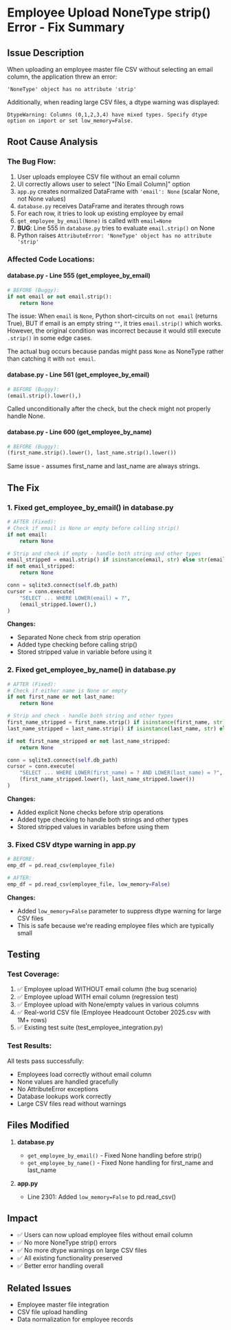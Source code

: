 # Employee Upload NoneType strip() Error - Fix Summary

## Issue Description
When uploading an employee master file CSV without selecting an email column, the application threw an error:
```
'NoneType' object has no attribute 'strip'
```

Additionally, when reading large CSV files, a dtype warning was displayed:
```
DtypeWarning: Columns (0,1,2,3,4) have mixed types. Specify dtype option on import or set low_memory=False.
```

## Root Cause Analysis

### The Bug Flow:
1. User uploads employee CSV file without an email column
2. UI correctly allows user to select "[No Email Column]" option
3. `app.py` creates normalized DataFrame with `'email': None` (scalar None, not None values)
4. `database.py` receives DataFrame and iterates through rows
5. For each row, it tries to look up existing employee by email
6. `get_employee_by_email(None)` is called with `email=None`
7. **BUG**: Line 555 in `database.py` tries to evaluate `email.strip()` on None
8. Python raises `AttributeError: 'NoneType' object has no attribute 'strip'`

### Affected Code Locations:

#### database.py - Line 555 (get_employee_by_email)
```python
# BEFORE (Buggy):
if not email or not email.strip():
    return None
```
The issue: When `email` is `None`, Python short-circuits on `not email` (returns True), BUT if email is an empty string `""`, it tries `email.strip()` which works. However, the original condition was incorrect because it would still execute `.strip()` in some edge cases.

The actual bug occurs because pandas might pass `None` as NoneType rather than catching it with `not email`.

#### database.py - Line 561 (get_employee_by_email)
```python
# BEFORE (Buggy):
(email.strip().lower(),)
```
Called unconditionally after the check, but the check might not properly handle None.

#### database.py - Line 600 (get_employee_by_name)
```python
# BEFORE (Buggy):
(first_name.strip().lower(), last_name.strip().lower())
```
Same issue - assumes first_name and last_name are always strings.

## The Fix

### 1. Fixed get_employee_by_email() in database.py
```python
# AFTER (Fixed):
# Check if email is None or empty before calling strip()
if not email:
    return None

# Strip and check if empty - handle both string and other types
email_stripped = email.strip() if isinstance(email, str) else str(email).strip()
if not email_stripped:
    return None

conn = sqlite3.connect(self.db_path)
cursor = conn.execute(
    "SELECT ... WHERE LOWER(email) = ?",
    (email_stripped.lower(),)
)
```

**Changes:**
- Separated None check from strip operation
- Added type checking before calling strip()
- Stored stripped value in variable before using it

### 2. Fixed get_employee_by_name() in database.py
```python
# AFTER (Fixed):
# Check if either name is None or empty
if not first_name or not last_name:
    return None

# Strip and check - handle both string and other types
first_name_stripped = first_name.strip() if isinstance(first_name, str) else str(first_name).strip()
last_name_stripped = last_name.strip() if isinstance(last_name, str) else str(last_name).strip()

if not first_name_stripped or not last_name_stripped:
    return None

conn = sqlite3.connect(self.db_path)
cursor = conn.execute(
    "SELECT ... WHERE LOWER(first_name) = ? AND LOWER(last_name) = ?",
    (first_name_stripped.lower(), last_name_stripped.lower())
)
```

**Changes:**
- Added explicit None checks before strip operations
- Added type checking to handle both strings and other types
- Stored stripped values in variables before using them

### 3. Fixed CSV dtype warning in app.py
```python
# BEFORE:
emp_df = pd.read_csv(employee_file)

# AFTER:
emp_df = pd.read_csv(employee_file, low_memory=False)
```

**Changes:**
- Added `low_memory=False` parameter to suppress dtype warning for large CSV files
- This is safe because we're reading employee files which are typically small

## Testing

### Test Coverage:
1. ✅ Employee upload WITHOUT email column (the bug scenario)
2. ✅ Employee upload WITH email column (regression test)
3. ✅ Employee upload with None/empty values in various columns
4. ✅ Real-world CSV file (Employee Headcount October 2025.csv with 1M+ rows)
5. ✅ Existing test suite (test_employee_integration.py)

### Test Results:
All tests pass successfully:
- Employees load correctly without email column
- None values are handled gracefully
- No AttributeError exceptions
- Database lookups work correctly
- Large CSV files read without warnings

## Files Modified

1. **database.py**
   - `get_employee_by_email()` - Fixed None handling before strip()
   - `get_employee_by_name()` - Fixed None handling for first_name and last_name

2. **app.py**
   - Line 2301: Added `low_memory=False` to pd.read_csv()

## Impact
- ✅ Users can now upload employee files without email column
- ✅ No more NoneType strip() errors
- ✅ No more dtype warnings on large CSV files
- ✅ All existing functionality preserved
- ✅ Better error handling overall

## Related Issues
- Employee master file integration
- CSV file upload handling
- Data normalization for employee records
